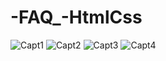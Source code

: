 # -FAQ_-HtmlCss

![Capt1](https://github.com/EvaMLopez/-FAQ_-HtmlCss/assets/146746288/13599e72-5e43-45e6-9e3e-5f52453bf48d)
![Capt2](https://github.com/EvaMLopez/-FAQ_-HtmlCss/assets/146746288/a664b4b8-06b3-435f-aef8-66c43b9279d3)
![Capt3](https://github.com/EvaMLopez/-FAQ_-HtmlCss/assets/146746288/11bdb6d4-e686-4880-a5be-e9b343606e09)
![Capt4](https://github.com/EvaMLopez/-FAQ_-HtmlCss/assets/146746288/9699f61d-e352-4d9b-b036-d5a0597c1332)
